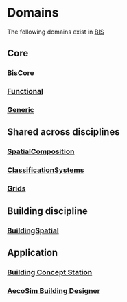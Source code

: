 # Domains

The following domains exist in [BIS](../index.md)

## Core

### [BisCore](./BisCore.ecschema.md)

### [Functional](./Functional.ecschema.md)

### [Generic](./Generic.ecschema.md)

## Shared across disciplines

### [SpatialComposition](./spatial-composition.md)

### [ClassificationSystems](./classification-systems.md)

### [Grids](./grids.remarks.md)

## Building discipline

### [BuildingSpatial](./building-spatial.md)

## Application

### [Building Concept Station](./building-concept-station.md)

### [AecoSim Building Designer](./building-designer.md)
